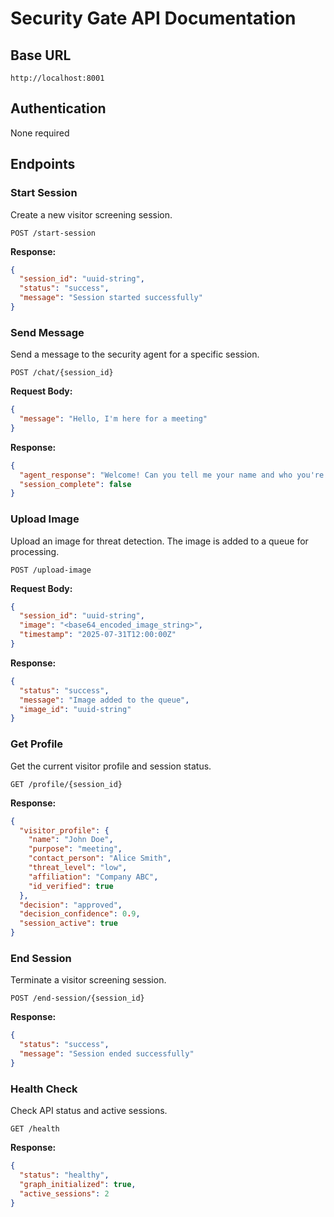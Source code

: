 # Security Gate API Documentation

## Base URL

```
http://localhost:8001
```

## Authentication

None required

## Endpoints

### Start Session

Create a new visitor screening session.

```http
POST /start-session
```

**Response:**

```json
{
  "session_id": "uuid-string",
  "status": "success",
  "message": "Session started successfully"
}
```

### Send Message

Send a message to the security agent for a specific session.

```http
POST /chat/{session_id}
```

**Request Body:**

```json
{
  "message": "Hello, I'm here for a meeting"
}
```

**Response:**

```json
{
  "agent_response": "Welcome! Can you tell me your name and who you're here to see?",
  "session_complete": false
}
```

### Upload Image

Upload an image for threat detection. The image is added to a queue for processing.

```http
POST /upload-image
```

**Request Body:**

```json
{
  "session_id": "uuid-string",
  "image": "<base64_encoded_image_string>",
  "timestamp": "2025-07-31T12:00:00Z"
}
```

**Response:**

```json
{
  "status": "success",
  "message": "Image added to the queue",
  "image_id": "uuid-string"
}
```

### Get Profile

Get the current visitor profile and session status.

```http
GET /profile/{session_id}
```

**Response:**

```json
{
  "visitor_profile": {
    "name": "John Doe",
    "purpose": "meeting",
    "contact_person": "Alice Smith",
    "threat_level": "low",
    "affiliation": "Company ABC",
    "id_verified": true
  },
  "decision": "approved",
  "decision_confidence": 0.9,
  "session_active": true
}
```

### End Session

Terminate a visitor screening session.

```http
POST /end-session/{session_id}
```

**Response:**

```json
{
  "status": "success",
  "message": "Session ended successfully"
}
```

### Health Check

Check API status and active sessions.

```http
GET /health
```

**Response:**

```json
{
  "status": "healthy",
  "graph_initialized": true,
  "active_sessions": 2
}
```
